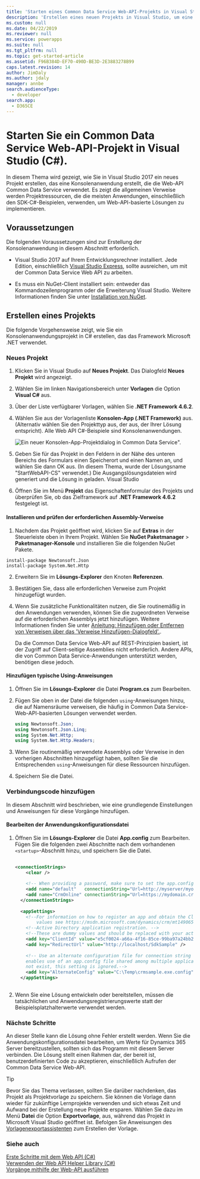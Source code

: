 ```yaml
---
title: 'Starten eines Common Data Service Web-API-Projekts in Visual Studio (C#) (Common Data Service)| MicrosoftDocs'
description: 'Erstellen eines neuen Projekts in Visual Studio, um eine Konsolenanwendung zu erstellen, die die Common Data Service-Web-API verwendet'
ms.custom: null
ms.date: 04/22/2019
ms.reviewer: null
ms.service: powerapps
ms.suite: null
ms.tgt_pltfrm: null
ms.topic: get-started-article
ms.assetid: F96B384D-EF70-490D-BE3D-2E3883278B99
caps.latest.revision: 14
author: JimDaly
ms.author: jdaly
manager: annbe
search.audienceType:
  - developer
search.app:
  - D365CE
---
```

# <a name="start-a-common-data-service-web-api-project-in-visual-studio-c"></a>Starten Sie ein Common Data Service Web-API-Projekt in Visual Studio (C#).

In diesem Thema wird gezeigt, wie Sie in Visual Studio 2017 ein neues Projekt erstellen, das eine Konsolenanwendung erstellt, die die Web-API Common Data Service verwendet. Es zeigt die allgemeinen Verweise werden Projektressourcen, die die meisten Anwendungen, einschließlich den SDK-C#-Beispielen, verwenden, um Web-API-basierte Lösungen zu implementieren.  
  
<a name="bkmk_prerequisites"></a>   
## <a name="prerequisites"></a>Voraussetzungen  
 Die folgenden Voraussetzungen sind zur Erstellung der Konsolenanwendung in diesem Abschnitt erforderlich.  
  
- Visual Studio 2017 auf Ihrem Entwicklungsrechner installiert. Jede Edition, einschließlich [Visual Studio Express](https://www.visualstudio.com/products/visual-studio-express-vs.aspx), sollte ausreichen, um mit der Common Data Service Web API zu arbeiten.
  
- Es muss ein NuGet-Client installiert sein: entweder das Kommandozeilenprogramm oder die Erweiterung Visual Studio. Weitere Informationen finden Sie unter [Installation von NuGet](https://docs.nuget.org/consume/installing-nuget).  
  
<a name="bkmk_createProject"></a>   

## <a name="create-a-project"></a>Erstellen eines Projekts  
Die folgende Vorgehensweise zeigt, wie Sie ein Konsolenanwendungsprojekt in C# erstellen, das das Framework Microsoft .NET verwendet.
  
<a name="bkmk_newProject"></a> 

### <a name="new-project"></a>Neues Projekt  
  
1. Klicken Sie in Visual Studio auf **Neues Projekt**. Das Dialogfeld **Neues Projekt** wird angezeigt.  
  
2. Wählen Sie im linken Navigationsbereich unter **Vorlagen** die Option **Visual C#** aus.  
  
3. Über der Liste verfügbarer Vorlagen, wählen Sie **.NET Framework 4.6.2**.  
  
4. Wählen Sie aus der Vorlagenliste **Konsolen-App (.NET Framework)** aus. (Alternativ wählen Sie den Projekttyp aus, der aus, der Ihrer Lösung entspricht). Alle Web API C#-Beispiele sind Konsolenanwendungen.  
  
   ![Ein neuer Konsolen-App-Projektdialog in Common Data Service](media/new-project.PNG "Ein neuer Konsolen-App-Projektdialog in Common Data Service")".  
  
5. Geben Sie für das Projekt in den Feldern in der Nähe des unteren Bereichs des Formulars einen Speicherort und einen Namen an, und wählen Sie dann OK aus. (In diesem Thema, wurde der Lösungsname "StartWebAPI-CS" verwendet.) Die Ausgangslösungsdateien wird generiert und die Lösung in geladen. Visual Studio  
  
6. Öffnen Sie im Menü **Projekt** das Eigenschaftenformular des Projekts und überprüfen Sie, ob das Zielframework auf **.NET Framework 4.6.2** festgelegt ist.  
  
#### <a name="install-and-verify-the-required-assembly-references"></a>Installieren und prüfen der erforderlichen Assembly-Verweise  

1. Nachdem das Projekt geöffnet wird, klicken Sie auf **Extras** in der Steuerleiste oben in Ihrem Projekt. Wählen Sie **NuGet Paketmanager** > **Paketmanager-Konsole** und installieren Sie die folgenden NuGet Pakete.

```
install-package Newtonsoft.Json
install-package System.Net.Http
```
2. Erweitern Sie im **Lösungs-Explorer** den Knoten **Referenzen**.  
  
3. Bestätigen Sie, dass alle erforderlichen Verweise zum Projekt hinzugefügt wurden.  
  
4. Wenn Sie zusätzliche Funktionalitäten nutzen, die Sie routinemäßig in den Anwendungen verwenden, können Sie die zugeordneten Verweise auf die erforderlichen Assemblys jetzt hinzufügen. Weitere Informationen finden Sie unter [Anleitung: Hinzufügen oder Entfernen von Verweisen über das 'Verweise Hinzufügen-Dialogfeld'.](https://msdn.microsoft.com/library/wkze6zky.aspx).  
  
   Da die Common Data Service Web-API auf REST-Prinzipien basiert, ist der Zugriff auf Client-seitige Assemblies nicht erforderlich.  Andere APIs, die von Common Data Service-Anwendungen unterstützt werden, benötigen diese jedoch.
  
#### <a name="add-typical-using-statements"></a>Hinzufügen typische Using-Anweisungen  
  
1.  Öffnen Sie im **Lösungs-Explorer** die Datei **Program.cs** zum Bearbeiten.  
  
2.  Fügen Sie oben in der Datei die folgenden `using`-Anweisungen hinzu, die auf Namensräume verweisen, die häufig in Common Data Service-Web-API-basierten Lösungen verwendet werden.  
  
    ```csharp
    using Newtonsoft.Json;  
    using Newtonsoft.Json.Linq;  
    using System.Net.Http;  
    using System.Net.Http.Headers;
    ```  
  
3.  Wenn Sie routinemäßig verwendete Assemblys oder Verweise in den vorherigen Abschnitten hinzugefügt haben, sollten Sie die Entsprechenden `using`-Anweisungen für diese Ressourcen hinzufügen.  
  
4.  Speichern Sie die Datei.  
  
<a name="bkmk_addConnectionCode"></a>
 
### <a name="add-connection-code"></a>Verbindungscode hinzufügen

In diesem Abschnitt wird beschrieben, wie eine grundlegende Einstellungen und Anweisungen für diese Vorgänge hinzufügen.  
  
#### <a name="edit-the-application-configuration-file"></a>Bearbeiten der Anwendungskonfigurationsdatei
  
1.  Öffnen Sie im **Lösungs-Explorer** die Datei **App.config** zum Bearbeiten.  Fügen Sie die folgenden zwei Abschnitte nach dem vorhandenen `<startup>`-Abschnitt hinzu, und speichern Sie die Datei.  
  
    ```xml  
  
    <connectionStrings>  
        <clear />  
  
        <!-- When providing a password, make sure to set the app.config file's security so that only you can read it. -->  
        <add name="default"   connectionString="Url=http://myserver/myorg/; Username=name; Password=password; Domain=domain" />  
        <add name="CrmOnline" connectionString="Url=https://mydomain.crm.dynamics.com/; Username=someone@mydomain.onmicrosoft.com; Password=password" />  
      </connectionStrings>  
  
      <appSettings>  
        <!--For information on how to register an app and obtain the ClientId and RedirectUrl  
            values see https://msdn.microsoft.com/dynamics/crm/mt149065 -->  
        <!--Active Directory application registration. -->  
        <!--These are dummy values and should be replaced with your actual app registration values.-->  
        <add key="ClientId" value="e5cf0024-a66a-4f16-85ce-99ba97a24bb2" />  
        <add key="RedirectUrl" value="http://localhost/SdkSample" />  
  
        <!-- Use an alternate configuration file for connection string and setting values. This optional setting  
        enables use of an app.config file shared among multiple applications. If the specified file does  
        not exist, this setting is ignored.-->  
        <add key="AlternateConfig" value="C:\Temp\crmsample.exe.config"/>  
      </appSettings>  
  
    ```  
  
2.  Wenn Sie eine Lösung entwickeln oder bereitstellen, müssen die tatsächlichen und Anwendungsregistrierungswerte statt der Beispielsplatzhalterwerte verwendet werden.  
  
### <a name="next-steps"></a>Nächste Schritte

 An dieser Stelle kann die Lösung ohne Fehler erstellt werden. Wenn Sie die Anwendungskonfigurationsdatei bearbeiten, um Werte für Dynamics 365 Server bereitzustellen, sollten sich das Programm mit diesem Server verbinden. Die Lösung stellt einen Rahmen dar, der bereit ist, benutzerdefinierten Code zu akzeptieren, einschließlich Aufrufen der Common Data Service Web-API.  
  
> [!TIP]
>  Bevor Sie das Thema verlassen, sollten Sie darüber nachdenken, das Projekt als Projektvorlage zu speichern. Sie können die Vorlage dann wieder für zukünftige Lernprojekte verwenden und sich etwas Zeit und Aufwand bei der Erstellung neue Projekte ersparen. Wählen Sie dazu im Menü **Datei** die Option **Exportvorlage**, aus, während das Projekt in Microsoft Visual Studio geöffnet ist. Befolgen Sie Anweisungen des [Vorlagenexportassistenten](https://msdn.microsoft.com/library/xkh1wxd8.aspx) zum Erstellen der Vorlage.  
  
### <a name="see-also"></a>Siehe auch

 [Erste Schritte mit dem Web API (C#)](get-started-dynamics-365-web-api-csharp.md)   
 [Verwenden der Web API Helper Library (C#)](use-microsoft-dynamics-365-web-api-helper-library-csharp.md)   
 [Vorgänge mithilfe der Web-API ausführen](perform-operations-web-api.md)